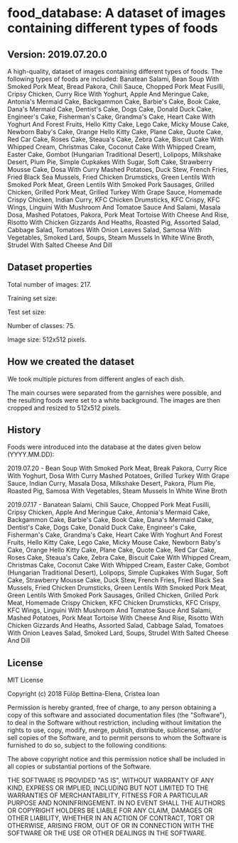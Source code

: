 # food_database: A dataset of images containing different types of foods

## Version: 2019.07.20.0
A high-quality, dataset of images containing different types of foods. The following types of foods are included: Banatean Salami, Bean Soup With Smoked Pork Meat, Bread Pakora, Chili Sauce, Chopped Pork Meat Fusilli, Cripsy Chicken, Curry Rice With Yoghurt, Apple And Meringue Cake, Antonia's Mermaid Cake, Backgammon Cake, Barbie's Cake, Book Cake, Dana's Mermaid Cake, Dentist's Cake, Dogs Cake, Donald Duck Cake, Engineer's Cake, Fisherman's Cake, Grandma's Cake, Heart Cake With Yoghurt And Forest Fruits, Hello Kitty Cake, Lego Cake, Micky Mouse Cake, Newborn Baby's Cake, Orange Hello Kitty Cake, Plane Cake, Quote Cake, Red Car Cake, Roses Cake, Steaua's Cake, Zebra Cake, Biscuit Cake With Whipped Cream, Christmas Cake, Coconut Cake With Whipped Cream, Easter Cake, Gombot (Hungarian Traditional Desert), Lolipops, Milkshake Desert, Plum Pie, Simple Cupkakes With Sugar, Soft Cake, Strawberry Mousse Cake, Dosa With Curry Mashed Potatoes, Duck Stew, French Fries, Fried Black Sea Mussels, Fried Chicken Drumsticks, Green Lentils With Smoked Pork Meat, Green Lentils With Smoked Pork Sausages, Grilled Chicken, Grilled Pork Meat, Grilled Turkey With Grape Sauce, Homemade Crispy Chicken, Indian Curry, KFC Chicken Drumsticks, KFC Crispy, KFC Wings, Linguini With Mushroom And Tomatoe Sauce And Salami, Masala Dosa, Mashed Potatoes, Pakora, Pork Meat Tortoise With Cheese And Rise, Risotto With Chicken Gizzards And Heaths, Roasted Pig, Assorted Salad, Cabbage Salad, Tomatoes With Onion Leaves Salad, Samosa With Vegetables, Smoked Lard, Soups, Steam Mussels In White Wine Broth, Strudel With Salted Cheese And Dill

## Dataset properties
Total number of images: 217.

Training set size: 

Test set size: 

Number of classes: 75.

Image size: 512x512 pixels.

## How we created the dataset
We took multiple pictures from different angles of each dish.

The main courses were separated from the garnishes were possible, and the resulting foods were set to a white background. The images are then cropped and resized to 512x512 pixels.

## History
Foods were introduced into the database at the dates given below (YYYY.MM.DD):

2019.07.20 - Bean Soup With Smoked Pork Meat, Break Pakora, Curry Rice With Yoghurt, Dosa With Curry Mashed Potatoes, Grilled Turkey With Grape Sauce, Indian Curry, Masala Dosa, Milkshake Desert, Pakora, Plum Pie, Roasted Pig, Samosa With Vegetables, Steam Mussels In White Wine Broth

2019.07.17 - Banatean Salami, Chili Sauce, Chopped Pork Meat Fusilli, Cripsy Chicken, Apple And Meringue Cake, Antonia's Mermaid Cake, Backgammon Cake, Barbie's Cake, Book Cake, Dana's Mermaid Cake, Dentist's Cake, Dogs Cake, Donald Duck Cake, Engineer's Cake, Fisherman's Cake, Grandma's Cake, Heart Cake With Yoghurt And Forest Fruits, Hello Kitty Cake, Lego Cake, Micky Mouse Cake, Newborn Baby's Cake, Orange Hello Kitty Cake, Plane Cake, Quote Cake, Red Car Cake, Roses Cake, Steaua's Cake, Zebra Cake, Biscuit Cake With Whipped Cream, Christmas Cake, Coconut Cake With Whipped Cream, Easter Cake, Gombot (Hungarian Traditional Desert), Lolipops, Simple Cupkakes With Sugar, Soft Cake, Strawberry Mousse Cake, Duck Stew, French Fries, Fried Black Sea Mussels, Fried Chicken Drumsticks, Green Lentils With Smoked Pork Meat, Green Lentils With Smoked Pork Sausages, Grilled Chicken, Grilled Pork Meat, Homemade Crispy Chicken, KFC Chicken Drumsticks, KFC Crispy, KFC Wings, Linguini With Mushroom And Tomatoe Sauce And Salami, Mashed Potatoes, Pork Meat Tortoise With Cheese And Rise, Risotto With Chicken Gizzards And Heaths, Assorted Salad, Cabbage Salad, Tomatoes With Onion Leaves Salad, Smoked Lard, Soups, Strudel With Salted Cheese And Dill

## License
MIT License

Copyright (c) 2018 Fülöp Bettina-Elena, Cristea Ioan

Permission is hereby granted, free of charge, to any person obtaining a copy
of this software and associated documentation files (the "Software"), to deal
in the Software without restriction, including without limitation the rights
to use, copy, modify, merge, publish, distribute, sublicense, and/or sell
copies of the Software, and to permit persons to whom the Software is
furnished to do so, subject to the following conditions:

The above copyright notice and this permission notice shall be included in all
copies or substantial portions of the Software.

THE SOFTWARE IS PROVIDED "AS IS", WITHOUT WARRANTY OF ANY KIND, EXPRESS OR
IMPLIED, INCLUDING BUT NOT LIMITED TO THE WARRANTIES OF MERCHANTABILITY,
FITNESS FOR A PARTICULAR PURPOSE AND NONINFRINGEMENT. IN NO EVENT SHALL THE
AUTHORS OR COPYRIGHT HOLDERS BE LIABLE FOR ANY CLAIM, DAMAGES OR OTHER
LIABILITY, WHETHER IN AN ACTION OF CONTRACT, TORT OR OTHERWISE, ARISING FROM,
OUT OF OR IN CONNECTION WITH THE SOFTWARE OR THE USE OR OTHER DEALINGS IN THE
SOFTWARE.